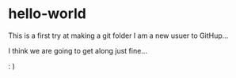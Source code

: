 # hello-world
This is a first try at making a git folder
I am a new usuer to GitHup... 

I think we are going to get along just fine...

 : )
